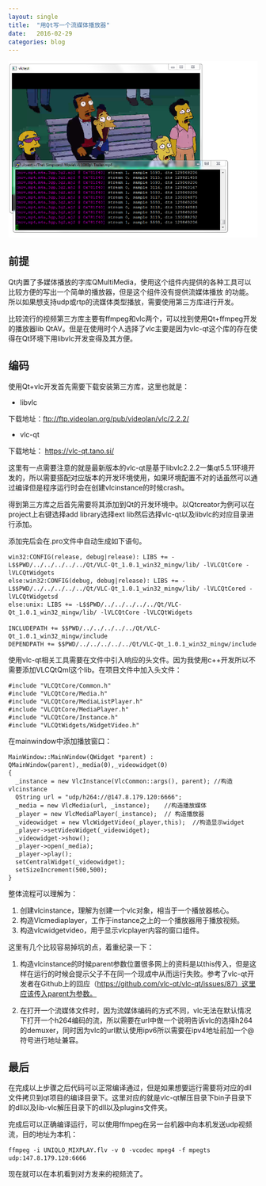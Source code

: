 ```yaml
---
layout: single
title:  "用Qt写一个流媒体播放器"
date:   2016-02-29
categories: blog
---
```




![demo](/images/20160229122845.png)

## 前提

Qt内置了多媒体播放的字库QMultiMedia，使用这个组件内提供的各种工具可以比较方便的写出一个简单的播放器，但是这个组件没有提供流媒体播放
的功能。所以如果想支持udp或rtp的流媒体类型播放，需要使用第三方库进行开发。

比较流行的视频第三方库主要有ffmpeg和vlc两个，可以找到使用Qt+ffmpeg开发的播放器lib QtAV。但是在使用时个人选择了vlc主要是因为vlc-qt这个库的存在使得在Qt环境下用libvlc开发变得及其方便。


## 编码

使用Qt+vlc开发首先需要下载安装第三方库，这里也就是：

  * libvlc

  下载地址：ftp://ftp.videolan.org/pub/videolan/vlc/2.2.2/

  * vlc-qt

  下载地址： https://vlc-qt.tano.si/

这里有一点需要注意的就是最新版本的vlc-qt是基于libvlc2.2.2一集qt5.5.1环境开发的，所以需要搭配对应版本的开发环境使用，如果环境配置不对的话虽然可以通过编译但是程序运行时会在创建vlcinstance的时候crash。

得到第三方库之后首先需要将其添加到Qt的开发环境中。以Qtcreator为例可以在project上右键选择add library选择ext lib然后选择vlc-qt以及libvlc的对应目录进行添加。

添加完后会在.pro文件中自动生成如下语句。

    win32:CONFIG(release, debug|release): LIBS += -L$$PWD/../../../../../Qt/VLC-Qt_1.0.1_win32_mingw/lib/ -lVLCQtCore -lVLCQtWidgets
    else:win32:CONFIG(debug, debug|release): LIBS += -L$$PWD/../../../../../Qt/VLC-Qt_1.0.1_win32_mingw/lib/ -lVLCQtCored -lVLCQtWidgetsd
    else:unix: LIBS += -L$$PWD/../../../../../Qt/VLC-Qt_1.0.1_win32_mingw/lib/ -lVLCQtCore -lVLCQtWidgets

    INCLUDEPATH += $$PWD/../../../../../Qt/VLC-Qt_1.0.1_win32_mingw/include
    DEPENDPATH += $$PWD/../../../../../Qt/VLC-Qt_1.0.1_win32_mingw/include


使用vlc-qt相关工具需要在文件中引入响应的头文件。因为我使用c++开发所以不需要添加VLCQtQml这个lib。在项目文件中加入头文件：

    #include "VLCQtCore/Common.h"
    #include "VLCQtCore/Media.h"
    #include "VLCQtCore/MediaListPlayer.h"
    #include "VLCQtCore/MediaPlayer.h"
    #include "VLCQtCore/Instance.h"
    #include "VLCQtWidgets/WidgetVideo.h"


在mainwindow中添加播放窗口：

    MainWindow::MainWindow(QWidget *parent) :
    QMainWindow(parent),_media(0),_videowidget(0)
    {
      _instance = new VlcInstance(VlcCommon::args(), parent); //构造vlcinstance
      QString url = "udp/h264://@147.8.179.120:6666";
      _media = new VlcMedia(url, _instance);    //构造播放媒体
      _player = new VlcMediaPlayer(_instance);  // 构造播放器
      _videowidget = new VlcWidgetVideo(_player,this);  //构造显示widget
      _player->setVideoWidget(_videowidget);
      _videowidget->show();
      _player->open(_media);
      _player->play();
      setCentralWidget(_videowidget);
      setSizeIncrement(500,500);
    }


整体流程可以理解为：

  1. 创建vlcinstance，理解为创建一个vlc对象，相当于一个播放器核心。
  2. 构造Vlcmediaplayer，工作于instance之上的一个播放器用于播放视频。
  3. 构造vlcwidgetvideo，用于显示vlcplayer内容的窗口组件。

这里有几个比较容易掉坑的点，着重纪录一下：

  1. 构造vlcinstance的时候parent参数位置很多网上的资料是以this传入，但是这样在运行的时候会提示父子不在同一个现成中从而运行失败。参考了vlc-qt开发者在Github上的回应（https://github.com/vlc-qt/vlc-qt/issues/87）这里应该传入parent为参数。

  2. 在打开一个流媒体文件时，因为流媒体编码的方式不同，vlc无法在默认情况下打开一个h264编码的流，所以需要在url中做一个说明告诉vlc的选择h264的demuxer，同时因为vlc的url默认使用ipv6所以需要在ipv4地址前加一个@符号进行地址兼容。

## 最后

在完成以上步骤之后代码可以正常编译通过，但是如果想要运行需要将对应的dll文件拷贝到qt项目的编译目录下。这里对应的就是vlc-qt解压目录下bin子目录下的dll以及lib-vlc解压目录下的dll以及plugins文件夹。

完成后可以正确编译运行，可以使用ffmpeg在另一台机器中向本机发送udp视频流，目的地址为本机：

    ffmpeg -i UNIQLO_MIXPLAY.flv -v 0 -vcodec mpeg4 -f mpegts udp:147.8.179.120:6666

现在就可以在本机看到对方发来的视频流了。
